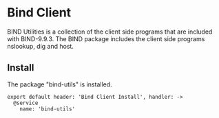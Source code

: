 
# Bind Client

BIND Utilities is a collection of the client side programs that are included 
with BIND-9.9.3. The BIND package includes the client side programs 
nslookup, dig and host.

## Install

The package "bind-utils" is installed.

    export default header: 'Bind Client Install', handler: ->
      @service
        name: 'bind-utils'
